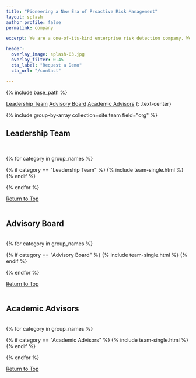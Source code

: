 ```yaml
---
title: "Pioneering a New Era of Proactive Risk Management"
layout: splash
author_profile: false
permalink: company

excerpt: We are a one-of-its-kind enterprise risk detection company. We help our customers improve their safety performance, increase bottom lines, and foster sustainability by averting process problems at plant operations.  Powered by our expertise in risk management and large-scale machine learning, our unique approach has not only earned several patents but also a reputation as a disruptive technology that provides 'peripheral vision' to detect hidden risks.

header: 
  overlay_image: splash-03.jpg
  overlay_filter: 0.45
  cta_label: "Request a Demo"
  cta_url: "/contact"

---
```


{% include base_path %}

<a class="btn btn--inverse btn--large" href="#leadership-team">Leadership Team</a>
<a class="btn btn--inverse btn--large" href="#advisory-board">Advisory Board</a>
<a class="btn btn--inverse btn--large" href="#academic-advisors">Academic Advisors</a>
{: .text-center}


{% include group-by-array collection=site.team field="org" %}

<h2 id="leadership-team" class="page__section-title">Leadership Team</h2>
<br>

<div class="team__grid">

{% for category in group_names %}

  {% if category == "Leadership Team" %}
    {% include team-single.html %}
  {% endif %}

{% endfor %}
</div>

<a href="#main" class="btn btn--inverse align-right">Return to Top</a>
<br><br>

<h2 id="advisory-board" class="page__section-title">Advisory Board</h2>
<br>

<div class="team__grid">
{% for category in group_names %}

  {% if category == "Advisory Board" %}
    {% include team-single.html %}
  {% endif %}
  
{% endfor %}
</div>

<a href="#main" class="btn btn--inverse align-right">Return to Top</a>
<br><br>

<h2 id="academic-advisors" class="page__section-title">Academic Advisors</h2>
<br>
<div class="team__grid">
{% for category in group_names %}

  {% if category == "Academic Advisors" %}
    {% include team-single.html %}
  {% endif %}
    
{% endfor %}
</div>

<a href="#main" class="btn btn--inverse align-right">Return to Top</a>
<br><br>

